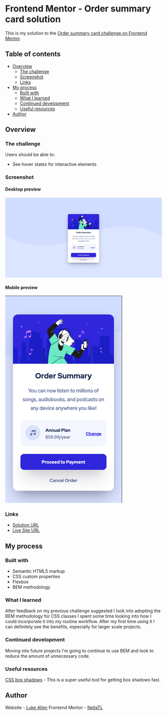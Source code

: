 # Frontend Mentor - Order summary card solution

This is my solution to the [Order summary card challenge on Frontend Mentor](https://www.frontendmentor.io/challenges/order-summary-component-QlPmajDUj).

## Table of contents

- [Overview](#overview)
  - [The challenge](#the-challenge)
  - [Screenshot](#screenshot)
  - [Links](#links)
- [My process](#my-process)
  - [Built with](#built-with)
  - [What I learned](#what-i-learned)
  - [Continued development](#continued-development)
  - [Useful resources](#useful-resources)
- [Author](#author)

## Overview

### The challenge

Users should be able to:

- See hover states for interactive elements

### Screenshot

#### Desktop preview

![](design/desktopFinal-screenshot.png)

#### Mobile preview

![](design/mobileFinal-screenshot.png)


### Links

- [Solution URL](https://github.com/NellaTL/frontendmentor.io/tree/main/order-summary-component-main)
- [Live Site URL](order-summary-component-main-la.netlify.app)


## My process

### Built with

- Semantic HTML5 markup
- CSS custom properties 
- Flexbox
- BEM methodology 

### What I learned

After feedback on my previous challenge suggested I look into adopting the BEM methodology for CSS classes I spent some time looking into how I could incorporate it into my routine workflow. After my first time using it I can definitely see the benefits, especially for larger scale projects. 

### Continued development

Moving into future projects I'm going to continue to use BEM and look to reduce the amount of unnecessary code.

### Useful resources

[CSS box shadows](https://getcssscan.com/css-box-shadow-examples) - This is a super useful tool for getting box shadows fast. 

## Author

Website - [Luke Allen](https://github.com/NellaTL)
Frontend Mentor - [NellaTL](https://www.frontendmentor.io/profile/NellaTL)

